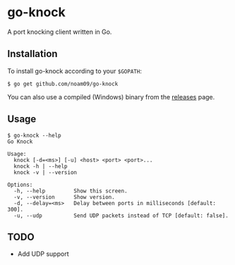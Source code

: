 # go-knock
A port knocking client written in Go.

## Installation
To install go-knock according to your `$GOPATH`:

```console
$ go get github.com/noam09/go-knock
```

You can also use a compiled (Windows) binary from the [releases](https://github.com/noam09/go-knock/releases) page.

## Usage

```console
$ go-knock --help
Go Knock

Usage:
  knock [-d=<ms>] [-u] <host> <port> <port>...
  knock -h | --help
  knock -v | --version

Options:
  -h, --help         Show this screen.
  -v, --version      Show version.
  -d, --delay=<ms>   Delay between ports in milliseconds [default: 300].
  -u, --udp          Send UDP packets instead of TCP [default: false].
```

## TODO

* Add UDP support
